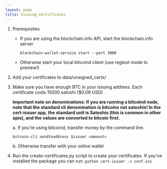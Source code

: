 ```yaml
---
layout: page
title: Issuing Certificates
---
```


1. Prerequisites

    - If you are using the blockchain.info API, start the blockchain.info server

        ```
        blockchain-wallet-service start --port 3000
        ```
    - Otherwise start your local bitcoind client (use regtest mode to preview!)

2. Add your certificates to data/unsigned_certs/

3. Make sure you have enough BTC in your issuing address. Each certificate costs 15000 satoshi ($0.06 USD)

    __Important note on denominations: If you are running a bitcoind node, note that the standard cli denomination is bitcoins not satoshis! In the cert-issuer app, the standard unit is Satoshis (this is common in other apis), and the values are converted to bitcoin first.__

    a. If you're using bitcoind, transfer money by the command line.
    ```
    bitcoin-cli sendtoaddress $issuer <amount>
    ```

    b. Otherwise transfer with your online wallet

4. Run the create-certificates.py script to create your certificates. If you've installed the package
you can run:
    `python cert-issuer -c conf.ini`







